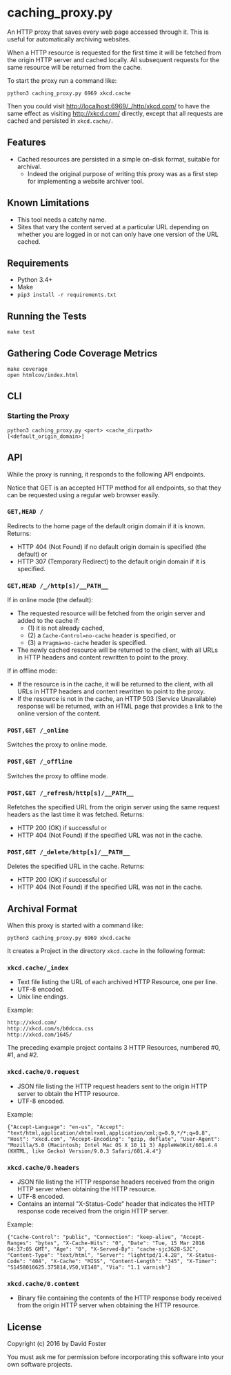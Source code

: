 # caching_proxy.py

An HTTP proxy that saves every web page accessed through it.
This is useful for automatically archiving websites.

When a HTTP resource is requested for the first time it will be fetched from the origin HTTP server and cached locally. All subsequent requests for the same resource will be returned from the cache.

To start the proxy run a command like:

```
python3 caching_proxy.py 6969 xkcd.cache
```

Then you could visit <http://localhost:6969/_/http/xkcd.com/> to have the same effect as visiting <http://xkcd.com/> directly, except that all requests are cached and persisted in `xkcd.cache/`.


## Features

* Cached resources are persisted in a simple on-disk format, suitable for archival.
    * Indeed the original purpose of writing this proxy was as a first step
      for implementing a website archiver tool.


## Known Limitations

* This tool needs a catchy name.
* Sites that vary the content served at a particular URL depending on whether you are logged in or not can only have one version of the URL cached.


## Requirements

* Python 3.4+
* Make
* `pip3 install -r requirements.txt`


## Running the Tests

```
make test
```


## Gathering Code Coverage Metrics

```
make coverage
open htmlcov/index.html
```


## CLI

### Starting the Proxy

```
python3 caching_proxy.py <port> <cache_dirpath> [<default_origin_domain>]
```


## API

While the proxy is running, it responds to the following API endpoints.

Notice that GET is an accepted HTTP method for all endpoints, so that they can be requested using a regular web browser easily.

### `GET,HEAD /`

Redirects to the home page of the default origin domain if it is known. Returns:

* HTTP 404 (Not Found) if no default origin domain is specified (the default) or
* HTTP 307 (Temporary Redirect) to the default origin domain if it is specified.

### `GET,HEAD /_/http[s]/__PATH__`

If in online mode (the default):

* The requested resource will be fetched from the origin server and added to the cache if:
    * (1) it is not already cached,
    * (2) a `Cache-Control=no-cache` header is specified, or
    * (3) a `Pragma=no-cache` header is specified.
* The newly cached resource will be returned to the client, with all URLs in HTTP headers and content rewritten to point to the proxy.

If in offline mode:

* If the resource is in the cache, it will be returned to the client, with all URLs in HTTP headers and content rewritten to point to the proxy.
* If the resource is not in the cache, an HTTP 503 (Service Unavailable) response will be returned, with an HTML page that provides a link to the online version of the content.

### `POST,GET /_online`

Switches the proxy to online mode.

### `POST,GET /_offline`

Switches the proxy to offline mode.

### `POST,GET /_refresh/http[s]/__PATH__`

Refetches the specified URL from the origin server using the same request headers as the last time it was fetched. Returns:

* HTTP 200 (OK) if successful or
* HTTP 404 (Not Found) if the specified URL was not in the cache.

### `POST,GET /_delete/http[s]/__PATH__`

Deletes the specified URL in the cache. Returns:

* HTTP 200 (OK) if successful or
* HTTP 404 (Not Found) if the specified URL was not in the cache.


## Archival Format

When this proxy is started with a command like:

```
python3 caching_proxy.py 6969 xkcd.cache
```

It creates a Project in the directory `xkcd.cache` in the following format:


### `xkcd.cache/_index`

* Text file listing the URL of each archived HTTP Resource, one per line.
* UTF-8 encoded.
* Unix line endings.

Example:

```
http://xkcd.com/
http://xkcd.com/s/b0dcca.css
http://xkcd.com/1645/
```

The preceding example project contains 3 HTTP Resources, numbered #0, #1, and #2.


### `xkcd.cache/0.request`

* JSON file listing the HTTP request headers sent to the origin HTTP server to obtain the HTTP resource.
* UTF-8 encoded.

Example:

```
{"Accept-Language": "en-us", "Accept": "text/html,application/xhtml+xml,application/xml;q=0.9,*/*;q=0.8", "Host": "xkcd.com", "Accept-Encoding": "gzip, deflate", "User-Agent": "Mozilla/5.0 (Macintosh; Intel Mac OS X 10_11_3) AppleWebKit/601.4.4 (KHTML, like Gecko) Version/9.0.3 Safari/601.4.4"}
```


### `xkcd.cache/0.headers`

* JSON file listing the HTTP response headers received from the origin HTTP server when obtaining the HTTP resource.
* UTF-8 encoded.
* Contains an internal "X-Status-Code" header that indicates the HTTP response code received from the origin HTTP server.

Example:

```
{"Cache-Control": "public", "Connection": "keep-alive", "Accept-Ranges": "bytes", "X-Cache-Hits": "0", "Date": "Tue, 15 Mar 2016 04:37:05 GMT", "Age": "0", "X-Served-By": "cache-sjc3628-SJC", "Content-Type": "text/html", "Server": "lighttpd/1.4.28", "X-Status-Code": "404", "X-Cache": "MISS", "Content-Length": "345", "X-Timer": "S1458016625.375814,VS0,VE148", "Via": "1.1 varnish"}
```

### `xkcd.cache/0.content`

* Binary file containing the contents of the HTTP response body received from the origin HTTP server when obtaining the HTTP resource.


## License

Copyright (c) 2016 by David Foster

You must ask me for permission before incorporating this software into your own software projects.